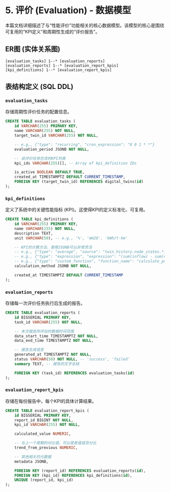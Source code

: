 # 5. 评价 (Evaluation) - 数据模型

本篇文档详细描述了与“性能评价”功能相关的核心数据模型。该模型的核心是围绕可复用的“KPI定义”和周期性生成的“评价报告”。

## ER图 (实体关系图)

```
[evaluation_tasks] 1--* [evaluation_reports]
[evaluation_reports] 1--* [evaluation_report_kpis]
[kpi_definitions] 1--* [evaluation_report_kpis]
```

## 表结构定义 (SQL DDL)

### `evaluation_tasks`

存储周期性评价任务的配置信息。

```sql
CREATE TABLE evaluation_tasks (
    id VARCHAR(255) PRIMARY KEY,
    name VARCHAR(255) NOT NULL,
    target_twin_id VARCHAR(255) NOT NULL,

    -- e.g., {"type": "recurring", "cron_expression": "0 0 1 * *"}
    evaluation_period JSONB NOT NULL,

    -- 该评价任务包含的KPI列表
    kpi_ids VARCHAR(255)[], -- Array of kpi_definition IDs

    is_active BOOLEAN DEFAULT TRUE,
    created_at TIMESTAMPTZ DEFAULT CURRENT_TIMESTAMP,
    FOREIGN KEY (target_twin_id) REFERENCES digital_twins(id)
);
```

### `kpi_definitions`

定义了系统中的关键性能指标 (KPI)。这使得KPI的定义标准化、可复用。

```sql
CREATE TABLE kpi_definitions (
    id VARCHAR(255) PRIMARY KEY,
    name VARCHAR(255) NOT NULL,
    description TEXT,
    unit VARCHAR(50), -- e.g., '%', 'mH2O', 'kWh/t·hm'

    -- KPI的计算方法，使用JSONB可以非常灵活
    -- e.g., {"type": "average", "source": "twin_history.node_states.*.pressure"}
    -- e.g., {"type": "expression", "expression": "(sum(inflow) - sum(outflow))/sum(inflow)"}
    -- e.g., {"type": "custom_function", "function_name": "calculate_pump_whc"}
    calculation_method JSONB NOT NULL,

    created_at TIMESTAMPTZ DEFAULT CURRENT_TIMESTAMP
);
```

### `evaluation_reports`

存储每一次评价任务执行后生成的报告。

```sql
CREATE TABLE evaluation_reports (
    id BIGSERIAL PRIMARY KEY,
    task_id VARCHAR(255) NOT NULL,

    -- 本次报告所评估的数据时间范围
    data_start_time TIMESTAMPTZ NOT NULL,
    data_end_time TIMESTAMPTZ NOT NULL,

    -- 报告生成信息
    generated_at TIMESTAMPTZ NOT NULL,
    status VARCHAR(50) NOT NULL, -- 'success', 'failed'
    summary TEXT, -- 报告的文字总结

    FOREIGN KEY (task_id) REFERENCES evaluation_tasks(id)
);
```

### `evaluation_report_kpis`

存储在每份报告中，每个KPI的具体计算结果。

```sql
CREATE TABLE evaluation_report_kpis (
    id BIGSERIAL PRIMARY KEY,
    report_id BIGINT NOT NULL,
    kpi_id VARCHAR(255) NOT NULL,

    calculated_value NUMERIC,

    -- 与上一个周期的对比值，可以是差值或百分比
    trend_from_previous NUMERIC,

    -- 其他相关的元数据
    metadata JSONB,

    FOREIGN KEY (report_id) REFERENCES evaluation_reports(id),
    FOREIGN KEY (kpi_id) REFERENCES kpi_definitions(id),
    UNIQUE (report_id, kpi_id)
);
```
